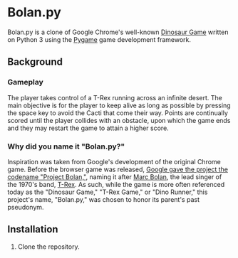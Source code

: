 # Bolan.py

Bolan.py is a clone of Google Chrome's well-known [Dinosaur Game](https://en.wikipedia.org/wiki/Dinosaur_Game) written on Python 3 using the [Pygame](https://www.pygame.org/wiki/about) game development framework. 

## Background

### Gameplay

The player takes control of a T-Rex running across an infinite desert. The main objective is for the player to keep alive as long as possible by pressing the space key to avoid the Cacti that come their way. Points are continually scored until the player collides with an obstacle, upon which the game ends and they may restart the game to attain a higher score. 



### Why did you name it "Bolan.py?"

Inspiration was taken from Google's development of the original Chrome game. Before the browser game was released, [Google gave the project the codename "Project Bolan,"](https://thenextweb.com/dd/2018/09/07/4-years-later-google-finally-explains-the-origins-of-its-chrome-dinosaur-game/), naming it after [Marc Bolan](https://en.wikipedia.org/wiki/Marc_Bolan), the lead singer of the 1970's band, [T-Rex](https://en.wikipedia.org/wiki/T._Rex_(band)). As such, while the game is more often referenced today as the "Dinosaur Game," "T-Rex Game," or "Dino Runner," this project's name, "Bolan.py," was chosen to honor its parent's past pseudonym.

## Installation

1. Clone the repository. 



